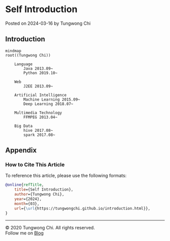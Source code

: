 # Self Introduction

Posted on 2024-03-16 by Tungwong Chi

## Introduction

```mermaid
mindmap
root((Tungwong Chi))

    Language
        Java 2013.09~
        Python 2019.10~

    Web
        J2EE 2013.09~

    Artificial Intelligence
        Machine Learning 2015.09~
        Deep Learning 2018.07~

    Multimedia Technology
        FFMPEG 2013.04~

    Big Data
        hive 2017.08~
        spark 2017.08~

```

## Appendix

### How to Cite This Article

To reference this article, please use the following formats:

```bibtex
@online{refTitle,
    title={Self Introduction},
    author={Tungwong Chi},
    year={2024},
    month={03},
    url={\url{https://tungwongchi.github.io/introduction.html}},
}
```

---

&copy; 2020 Tungwong Chi. All rights reserved.  
Follow me on [Blog](https://tungwongchi.github.io)
